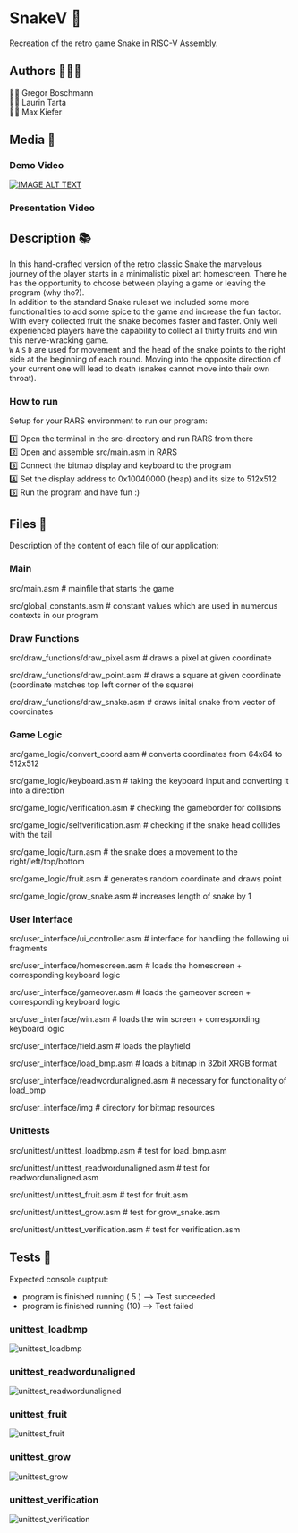 # SnakeV :snake:	

Recreation of the retro game Snake in RISC-V Assembly.

## Authors :family_man_man_boy:	

:man_scientist: Gregor Boschmann  
:man_technologist: Laurin Tarta  
:man_artist: Max Kiefer

## Media :movie_camera:	

### Demo Video

[![IMAGE ALT TEXT](http://img.youtube.com/vi/lU9VKJT4uNE/0.jpg)](https://www.youtube.com/watch?v=lU9VKJT4uNE "SnakeV Demo")

### Presentation Video

## Description :books:	

In this hand-crafted version of the retro classic Snake the marvelous journey of the player starts in a minimalistic pixel art homescreen. There he has the opportunity to choose between playing a game or leaving the program (why tho?).  
In addition to the standard Snake ruleset we included some more functionalities to add some spice to the game and increase the fun factor. With every collected fruit the snake becomes faster and faster. Only well experienced players have the capability to collect all thirty fruits and win this nerve-wracking game.  
`W` `A` `S` `D` are used for movement and the head of the snake points to the right side at the beginning of each round. Moving into the opposite direction of your current one will lead to death (snakes cannot move into their own throat). 
 
### How to run

Setup for your RARS environment to run our program:

:one:	Open the terminal in the src-directory and run RARS from there  
:two:	Open and assemble src/main.asm in RARS  
:three:	Connect the bitmap display and keyboard to the program  
:four:	Set the display address to 0x10040000 (heap) and its size to 512x512  
:five:	Run the program and have fun :)

## Files 	:file_folder:	

Description of the content of each file of our application:

### Main

src/main.asm # mainfile that starts the game

src/global_constants.asm # constant values which are used in numerous contexts in our program

### Draw Functions

src/draw_functions/draw_pixel.asm # draws a pixel at given coordinate

src/draw_functions/draw_point.asm # draws a square at given coordinate (coordinate matches top left corner of the square)

src/draw_functions/draw_snake.asm # draws inital snake from vector of coordinates

### Game Logic

src/game_logic/convert_coord.asm # converts coordinates from 64x64 to 512x512

src/game_logic/keyboard.asm # taking the keyboard input and converting it into a direction

src/game_logic/verification.asm # checking the gameborder for collisions

src/game_logic/selfverification.asm  # checking if the snake head collides with the tail

src/game_logic/turn.asm # the snake does a movement to the right/left/top/bottom

src/game_logic/fruit.asm # generates random coordinate and draws point

src/game_logic/grow_snake.asm # increases length of snake by 1

### User Interface

src/user_interface/ui_controller.asm   # interface for handling the following ui fragments 

src/user_interface/homescreen.asm   # loads the homescreen + corresponding keyboard logic

src/user_interface/gameover.asm   # loads the gameover screen + corresponding keyboard logic

src/user_interface/win.asm   # loads the win screen + corresponding keyboard logic

src/user_interface/field.asm   # loads the playfield

src/user_interface/load_bmp.asm   # loads a bitmap in 32bit XRGB format

src/user_interface/readwordunaligned.asm   # necessary for functionality of load_bmp

src/user_interface/img # directory for bitmap resources

### Unittests

src/unittest/unittest_loadbmp.asm # test for load_bmp.asm

src/unittest/unittest_readwordunaligned.asm # test for readwordunaligned.asm

src/unittest/unittest_fruit.asm # test for fruit.asm

src/unittest/unittest_grow.asm # test for grow_snake.asm

src/unittest/unittest_verification.asm # test for verification.asm

## Tests :fire_extinguisher:	

Expected console ouptput:
- program is finished running ( 5 ) --> Test succeeded   
- program is finished running (10) --> Test failed

### unittest_loadbmp

![unittest_loadbmp](https://user-images.githubusercontent.com/81292206/140516270-c372702c-664e-4f9a-837d-61d876522a5d.png)

### unittest_readwordunaligned

![unittest_readwordunaligned](https://user-images.githubusercontent.com/81292206/140516452-2dc7ab6b-2513-47cf-bff7-469f84ca6ee2.png)

### unittest_fruit

![unittest_fruit](https://user-images.githubusercontent.com/81292206/140531099-5b545999-1407-4a1f-8367-71e1a273e010.png)

### unittest_grow

![unittest_grow](https://user-images.githubusercontent.com/81292206/140531813-4f12a6c6-7fa2-400b-9aad-c7b300c88237.png)

### unittest_verification

![unittest_verification](https://user-images.githubusercontent.com/81292206/140542393-69bc8718-3bae-44bc-b5df-0873e1137b43.png)
